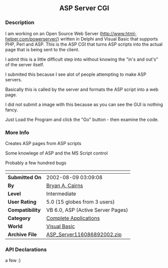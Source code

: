 ﻿<div align="center">

## ASP Server CGI


</div>

### Description

I am working on an Open Source Web Server (http://www.html-helper.com/powerserver/) written in Delphi and Visual Basic that supports PHP, Perl and ASP. This is the ASP CGI that turns ASP scripts into the actual page that is being sent to the client.

I admit this is a little difficult step into without knowing the "in's and out's" of the server itself.

I submited this because I see alot of people attempting to make ASP servers.

Basically this is called by the server and formats the ASP script into a web page.

I did not submit a image with this because as you can see the GUI is nothing fancy.

Just Load the Program and click the "Go" button - then examine the code.
 
### More Info
 
Creates ASP pages from ASP scripts

Some knowlege of ASP and the MS Script control

Probably a few hundred bugs


<span>             |<span>
---                |---
**Submitted On**   |2002-08-09 03:09:08
**By**             |[Bryan A\. Cairns](https://github.com/Planet-Source-Code/PSCIndex/blob/master/ByAuthor/bryan-a-cairns.md)
**Level**          |Intermediate
**User Rating**    |5.0 (15 globes from 3 users)
**Compatibility**  |VB 6\.0, ASP \(Active Server Pages\) 
**Category**       |[Complete Applications](https://github.com/Planet-Source-Code/PSCIndex/blob/master/ByCategory/complete-applications__1-27.md)
**World**          |[Visual Basic](https://github.com/Planet-Source-Code/PSCIndex/blob/master/ByWorld/visual-basic.md)
**Archive File**   |[ASP\_Server116086892002\.zip](https://github.com/Planet-Source-Code/bryan-a-cairns-asp-server-cgi__1-37762/archive/master.zip)

### API Declarations

a few :)





